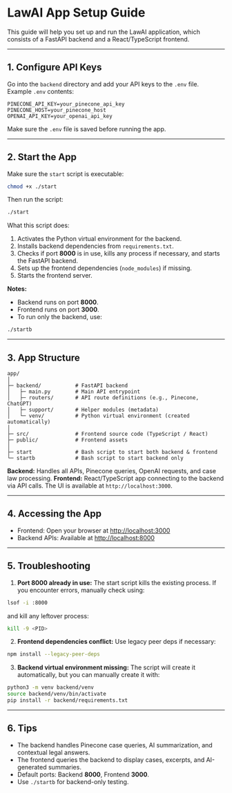 
# LawAI App Setup Guide

This guide will help you set up and run the LawAI application, which consists of a FastAPI backend and a React/TypeScript frontend.

---

## 1. Configure API Keys

Go into the `backend` directory and add your API keys to the `.env` file. Example `.env` contents:

```env
PINECONE_API_KEY=your_pinecone_api_key
PINECONE_HOST=your_pinecone_host
OPENAI_API_KEY=your_openai_api_key
````

Make sure the `.env` file is saved before running the app.

---

## 2. Start the App

Make sure the `start` script is executable:

```bash
chmod +x ./start
```

Then run the script:

```bash
./start
```

What this script does:

1. Activates the Python virtual environment for the backend.
2. Installs backend dependencies from `requirements.txt`.
3. Checks if port **8000** is in use, kills any process if necessary, and starts the FastAPI backend.
4. Sets up the frontend dependencies (`node_modules`) if missing.
5. Starts the frontend server.

**Notes:**

* Backend runs on port **8000**.
* Frontend runs on port **3000**.
* To run only the backend, use:

```bash
./startb
```

---

## 3. App Structure

```
app/
│
├─ backend/           # FastAPI backend
│   ├─ main.py        # Main API entrypoint
│   ├─ routers/       # API route definitions (e.g., Pinecone, ChatGPT)
│   ├─ support/       # Helper modules (metadata)
│   └─ venv/          # Python virtual environment (created automatically)
│
├─ src/               # Frontend source code (TypeScript / React)
├─ public/            # Frontend assets
│
├─ start              # Bash script to start both backend & frontend
└─ startb             # Bash script to start backend only
```

**Backend:** Handles all APIs, Pinecone queries, OpenAI requests, and case law processing.
**Frontend:** React/TypeScript app connecting to the backend via API calls. The UI is available at `http://localhost:3000`.

---

## 4. Accessing the App

* Frontend: Open your browser at [http://localhost:3000](http://localhost:3000)
* Backend APIs: Available at [http://localhost:8000](http://localhost:8000)

---

## 5. Troubleshooting

1. **Port 8000 already in use:** The start script kills the existing process. If you encounter errors, manually check using:

```bash
lsof -i :8000
```

and kill any leftover process:

```bash
kill -9 <PID>
```

2. **Frontend dependencies conflict:** Use legacy peer deps if necessary:

```bash
npm install --legacy-peer-deps
```

3. **Backend virtual environment missing:** The script will create it automatically, but you can manually create it with:

```bash
python3 -m venv backend/venv
source backend/venv/bin/activate
pip install -r backend/requirements.txt
```

---

## 6. Tips

* The backend handles Pinecone case queries, AI summarization, and contextual legal answers.
* The frontend queries the backend to display cases, excerpts, and AI-generated summaries.
* Default ports: Backend **8000**, Frontend **3000**.
* Use `./startb` for backend-only testing.


